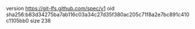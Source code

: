 version https://git-lfs.github.com/spec/v1
oid sha256:b83d34275ba7ab116c03a34c27d35f380ac205c71f8a2e7bc891c410c1105bb0
size 238
